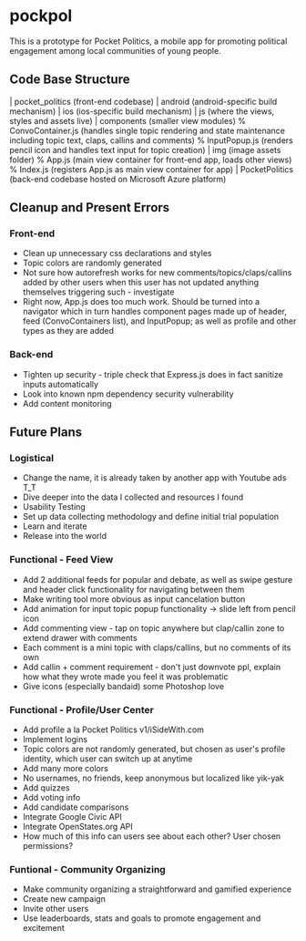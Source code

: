 # pockpol

This is a prototype for Pocket Politics, a mobile app for promoting political engagement among local communities of young people.

Code Base Structure
-------------------
| pocket_politics (front-end codebase)
    | android (android-specific build mechanism)
    | ios (ios-specific build mechanism)
    | js (where the views, styles and assets live)
        | components (smaller view modules)
            % ConvoContainer.js (handles single topic rendering and state maintenance including topic text, claps, callins and comments)
            % InputPopup.js (renders pencil icon and handles text input for topic creation)
        | img (image assets folder)
    % App.js (main view container for front-end app, loads other views)
    % Index.js (registers App.js as main view container for app)
| PocketPolitics (back-end codebase hosted on Microsoft Azure platform)


Cleanup and Present Errors
--------------------------
### Front-end
- Clean up unnecessary css declarations and styles
- Topic colors are randomly generated
- Not sure how autorefresh works for new comments/topics/claps/callins added by other users when this user has not updated anything themselves triggering such - investigate
- Right now, App.js does too much work. Should be turned into a navigator which in turn handles component pages made up of header, feed (ConvoContainers list), and InputPopup; as well as profile and other types as they are added

### Back-end
- Tighten up security - triple check that Express.js does in fact sanitize inputs automatically
- Look into known npm dependency security vulnerability
- Add content monitoring

Future Plans
------------
### Logistical
- Change the name, it is already taken by another app with Youtube ads T_T
- Dive deeper into the data I collected and resources I found
- Usability Testing
- Set up data collecting methodology and define initial trial population
- Learn and iterate
- Release into the world

### Functional - Feed View
- Add 2 additional feeds for popular and debate, as well as swipe gesture and header click functionality for navigating between them
- Make writing tool more obvious as input cancelation button
- Add animation for input topic popup functionality -> slide left from pencil icon
- Add commenting view - tap on topic anywhere but clap/callin zone to extend drawer with comments
- Each comment is a mini topic with claps/callins, but no comments of its own
- Add callin + comment requirement - don't just downvote ppl, explain how what they wrote made you feel it was problematic
- Give icons (especially bandaid) some Photoshop love

### Functional - Profile/User Center
- Add profile a la Pocket Politics v1/iSideWith.com
- Implement logins
- Topic colors are not randomly generated, but chosen as user's profile identity, which user can switch up at anytime
- Add many more colors
- No usernames, no friends, keep anonymous but localized like yik-yak
- Add quizzes
- Add voting info
- Add candidate comparisons
- Integrate Google Civic API
- Integrate OpenStates.org API
- How much of this info can users see about each other? User chosen permissions?

### Funtional - Community Organizing
- Make community organizing a straightforward and gamified experience
- Create new campaign
- Invite other users
- Use leaderboards, stats and goals to promote engagement and excitement




